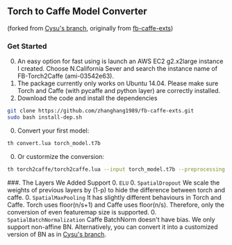 ## Torch to Caffe Model Converter
(forked from [Cysu's branch](https://github.com/Cysu/fb-caffe-exts), originally from [fb-caffe-exts](https://github.com/facebook/fb-caffe-exts)) 

### Get Started
0. An easy option for fast using is launch an AWS EC2 g2.x2large instance I created. Choose N.California Sever and search the instance name of FB-Torch2Caffe (ami-03542e63). 
0. The package currently only works on Ubuntu 14.04. Please make sure Torch and Caffe (with pycaffe and python layer) are correctly installed.
0. Download the code and install the dependencies
  ```bash
  git clone https://github.com/zhanghang1989/fb-caffe-exts.git
  sudo bash install-dep.sh
  ```
  
0. Convert your first model:
  ```bash
  th convert.lua torch_model.t7b
  ```
  
0. Or custormize the conversion:
  ```bash
  th torch2caffe/torch2caffe.lua --input torch_model.t7b --preprocessing --prepnv.lua --prototxt name.prototxt --caffemodel name.caffemodel --input_dims 1 3 64 256
  ```

###. The Layers We Added Support
0. ``ELU`` 
0. ``SpatialDropout`` We scale the weights of previous layers by (1-p) to hide the difference between torch and caffe. 
0. ``SpatialMaxPooling`` It has slightly different behaviours in Torch and Caffe. Torch uses floor(n/s+1) and Caffe uses floor(n/s). Therefore, only the conversion of even featuremap size is supported. 
0. ``SpatialBatchNormalization`` Caffe BatchNorm doesn't have bias. We only support non-affine BN. Alternatively, you can convert it into a customized version of BN as in [Cysu's branch](https://github.com/Cysu/fb-caffe-exts).

### 
